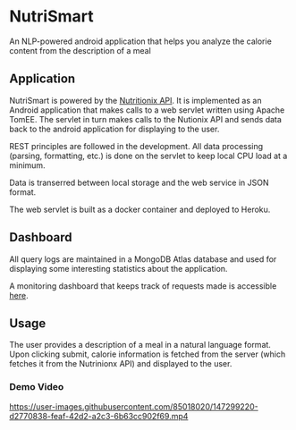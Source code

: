 # NutriSmart
An NLP-powered android application that helps you analyze the calorie content from the description of a meal

## Application

NutriSmart is powered by the [Nutritionix API](https://www.nutritionix.com/business/api). It is implemented as an Android application that makes calls to a web servlet written using Apache TomEE. The servlet in turn makes calls to the Nutionix API and sends data back to the android application for displaying to the user. 

REST principles are followed in the development. All data processing (parsing, formatting, etc.) is done on the servlet to keep local CPU load at a minimum. 

Data is transerred between local storage and the web service in JSON format. 

The web servlet is built as a docker container and deployed to Heroku. 
 
## Dashboard

All query logs are maintained in a MongoDB Atlas database and used for displaying some interesting statistics about the application.

A monitoring dashboard that keeps track of requests made is accessible [here](https://enigmatic-citadel-60457.herokuapp.com/stats). 

## Usage

The user provides a description of a meal in a natural language format. Upon clicking submit, calorie information is fetched from the server (which fetches it from the Nutrinionx API) and displayed to the user.

### Demo Video

https://user-images.githubusercontent.com/85018020/147299220-d2770838-feaf-42d2-a2c3-6b63cc902f69.mp4


